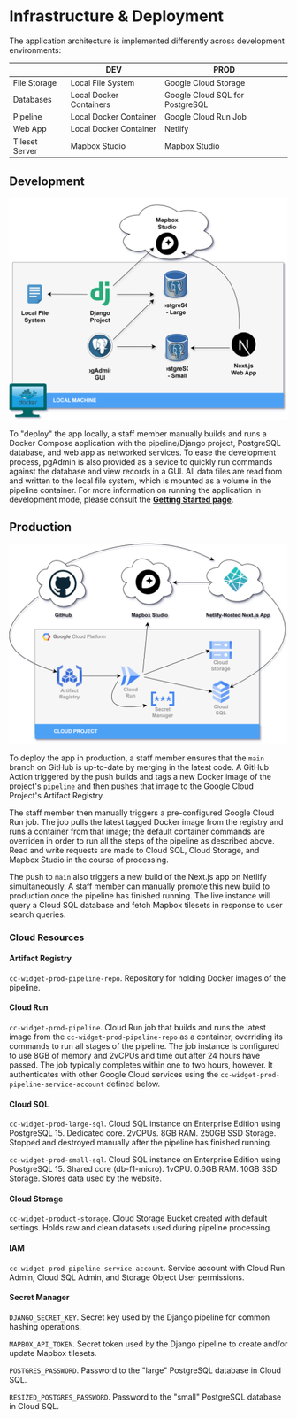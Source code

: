# Infrastructure & Deployment

The application architecture is implemented differently across development environments:

|  | DEV | PROD |
|---|---|---|
| File Storage | Local File System | Google Cloud Storage |
| Databases | Local Docker Containers | Google Cloud SQL for PostgreSQL |
| Pipeline | Local Docker Container | Google Cloud Run Job |
| Web App | Local Docker Container | Netlify |
| Tileset Server | Mapbox Studio | Mapbox Studio |

## Development

![A diagram of Docker Compose infrastructure](assets/local_infrastructure.svg)

To "deploy" the app locally, a staff member manually builds and runs a Docker Compose application with the pipeline/Django project, PostgreSQL database, and web app as networked services. To ease the development process, pgAdmin is also provided as a sevice to quickly run commands against the database and view records in a GUI. All data files are read from and written to the local file system, which is mounted as a volume in the pipeline container. For more information on running the application in development mode, please consult the **[Getting Started page](/getting-started)**.

## Production

![A diagram of production infrastructure](assets/prod_infrastructure.svg)

To deploy the app in production, a staff member ensures that the `main` branch on GitHub is up-to-date by merging in the latest code. A GitHub Action triggered by the push builds and tags a new Docker image of the project's `pipeline` and then pushes that image to the Google Cloud Project's Artifact Registry.

The staff member then manually triggers a pre-configured Google Cloud Run job. The job pulls the latest tagged Docker image from the registry and runs a container from that image; the default container commands are overriden in order to run all the steps of the pipeline as described above. Read and write requests are made to Cloud SQL, Cloud Storage, and Mapbox Studio in the course of processing.

The push to `main` also triggers a new build of the Next.js app on Netlify simultaneously. A staff member can manually promote this new build to production once the pipeline has finished running. The live instance will query a Cloud SQL database and fetch Mapbox tilesets in response to user search queries.

### Cloud Resources

#### Artifact Registry

`cc-widget-prod-pipeline-repo`. Repository for holding Docker images of the pipeline.

#### Cloud Run

`cc-widget-prod-pipeline`. Cloud Run job that builds and runs the latest image from the `cc-widget-prod-pipeline-repo` as a container, overriding its commands to run all stages of the pipeline. The job instance is configured to use 8GB of memory and 2vCPUs and time out after 24 hours have passed. The job typically completes within one to two hours, however. It authenticates with other Google Cloud services using the `cc-widget-prod-pipeline-service-account` defined below.

#### Cloud SQL

`cc-widget-prod-large-sql`. Cloud SQL instance on Enterprise Edition using PostgreSQL 15. Dedicated core. 2vCPUs. 8GB RAM. 250GB SSD Storage. Stopped and destroyed manually after the pipeline has finished running.

`cc-widget-prod-small-sql`. Cloud SQL instance on Enterprise Edition using PostgreSQL 15. Shared core (db-f1-micro). 1vCPU. 0.6GB RAM. 10GB SSD Storage. Stores data used by the website.

#### Cloud Storage

`cc-widget-product-storage`. Cloud Storage Bucket created with default settings. Holds raw and clean datasets used during pipeline processing.

#### IAM

`cc-widget-prod-pipeline-service-account`. Service account with Cloud Run Admin, Cloud SQL Admin, and Storage Object User permissions.

#### Secret Manager

`DJANGO_SECRET_KEY`. Secret key used by the Django pipeline for common hashing operations.

`MAPBOX_API_TOKEN`. Secret token used by the Django pipeline to create and/or update Mapbox tilesets.

`POSTGRES_PASSWORD`. Password to the "large" PostgreSQL database in Cloud SQL.

`RESIZED_POSTGRES_PASSWORD`. Password to the "small" PostgreSQL database in Cloud SQL.

